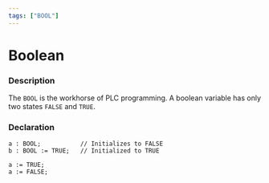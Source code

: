 ```yaml
---
tags: ["BOOL"]
---
```


# Boolean

### Description

The `BOOL` is the workhorse of PLC programming. A boolean variable has only two states `FALSE` and `TRUE`.

### Declaration

```iecst
a : BOOL;           // Initializes to FALSE
b : BOOL := TRUE;   // Initialized to TRUE

a := TRUE;
a := FALSE;
```
